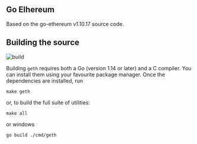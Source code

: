 ## Go Elhereum

Based on the go-ethereum v1.10.17 source code.

## Building the source

![build](https://github.com/elh-project/go-elh/actions/workflows/release.yml/badge.svg)

Building `geth` requires both a Go (version 1.14 or later) and a C compiler. You can install
them using your favourite package manager. Once the dependencies are installed, run

```shell
make geth
```

or, to build the full suite of utilities:

```shell
make all
```
or windows
```
go build ./cmd/geth
```